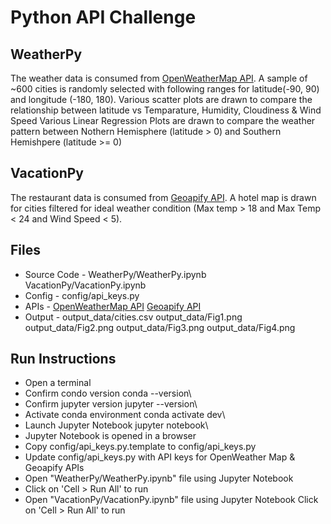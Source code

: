 # Python API Challenge

## WeatherPy

The weather data is consumed from [OpenWeatherMap API](https://openweathermap.org/api). 
A sample of ~600 cities is randomly selected with following ranges for latitude(-90, 90) and longitude (-180, 180).
Various scatter plots are drawn to compare the relationship between latitude vs Temparature, Humidity, Cloudiness & Wind Speed
Various Linear Regression Plots are drawn to compare the weather pattern between Nothern Hemisphere (latitude  > 0) and Southern Hemishpere (latitude >= 0)

## VacationPy

The restaurant data is consumed from [Geoapify API](https://apidocs.geoapify.com/).
A hotel map is drawn for cities filtered for ideal weather condition (Max temp > 18 and Max Temp < 24 and Wind Speed < 5).

## Files
* Source Code -
  WeatherPy/WeatherPy.ipynb
  VacationPy/VacationPy.ipynb
* Config -
  config/api_keys.py
* APIs -
  [OpenWeatherMap API](http://api.openweathermap.org/data/2.5/weather)
  [Geoapify API](https://api.geoapify.com/v2/places)
* Output -
  output_data/cities.csv
  output_data/Fig1.png
  output_data/Fig2.png
  output_data/Fig3.png
  output_data/Fig4.png
  
## Run Instructions
* Open a terminal
* Confirm condo version
  conda --version\
* Confirm jupyter version
  jupyter --version\
* Activate conda environment
  conda activate dev\
* Launch Jupyter Notebook
  jupyter notebook\
* Jupyter Notebook is opened in a browser
* Copy config/api_keys.py.template to config/api_keys.py
* Update config/api_keys.py with API keys for OpenWeather Map & Geoapify APIs
* Open "WeatherPy/WeatherPy.ipynb" file using Jupyter Notebook
* Click on 'Cell > Run All' to run
* Open "VacationPy/VacationPy.ipynb" file using Jupyter Notebook
Click on 'Cell > Run All' to run
